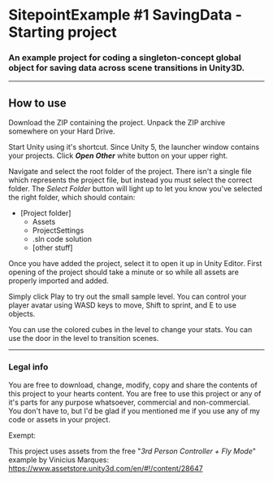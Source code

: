 # SitepointExample #1 SavingData - Starting project


### An example project for coding a singleton-concept global object for saving data across scene transitions in Unity3D.
- - - 

## How to use

Download the ZIP containing the project. Unpack the ZIP archive somewhere on your Hard Drive.

Start Unity using it's shortcut. Since Unity 5, the launcher window contains your projects. Click _**Open Other**_ white button on your upper right.

Navigate and select the root folder of the project. There isn't a single file which represents the project file, but instead you must select the correct folder. The *Select Folder* button will light up to let you know you've selected the right folder, which should contain:
* [Project folder]
  * Assets
  * ProjectSettings
  * .sln code solution
  * [other stuff]

Once you have added the project, select it to open it up in Unity Editor. First opening of the project should take a minute or so while all assets are properly imported and added. 

Simply click Play to try out the small sample level. You can control your player avatar using WASD keys to move, Shift to sprint, and E to use objects.

You can use the colored cubes in the level to change your stats. You can use the door in the level to transition scenes.

- - - 
### Legal info

You are free to download, change, modify, copy and share the contents of this project to your hearts content. You are free to use this project or any of it's parts for any purpose whatsoever, commercial and non-commercial. You don't have to, but I'd be glad if you mentioned me if you use any of my code or assets in your project.

Exempt:

This project uses assets from the free "*3rd Person Controller + Fly Mode*" example by Vinicius Marques:
https://www.assetstore.unity3d.com/en/#!/content/28647


